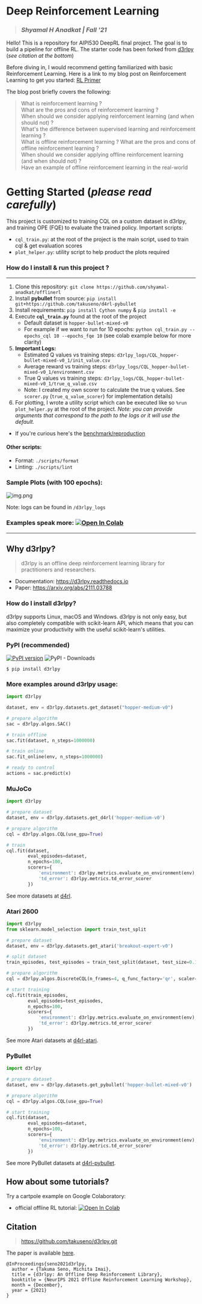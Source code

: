 # Deep Reinforcement Learning 

> ### _Shyamal H Anadkat | Fall '21_

Hello! This is a repository for AIPI530 DeepRL final project.
The goal is to build a pipeline for offline RL. 
The starter code has been forked from [d3rlpy](https://github.com/takuseno/d3rlpy) (_see citation at the bottom_)

Before diving in, I would recommend getting familiarized with basic Reinforcement Learning.
Here is a link to my blog post on Reinforcement Learning to get you started: 
[RL Primer](https://shyamalanadkat.medium.com/reinforcement-learning-a-primer-29116d487e42)

The blog post briefly covers the following: 

> What is reinforcement learning ? <br/>
> What are the pros and cons of reinforcement learning ? <br/>
> When should we consider applying reinforcement learning (and when should not) ? <br/>
> What's the difference between supervised learning and reinforcement learning ? <br/>
> What is offline reinforcement learning ? What are the pros and cons of offline reinforcement learning ? <br/>
> When should we consider applying offline reinforcement learning (and when should not) ? <br/>
> Have an example of offline reinforcement learning in the real-world <br/>

# Getting Started (_please read carefully_)

This project is customized to training CQL on a custom dataset in d3rlpy, and training OPE (FQE) to 
evaluate the trained policy. Important scripts:
* `cql_train.py`: at the root of the project is the main script, used to train cql & get evaluation scores
* `plot_helper.py`: utility script to help product the plots required

### How do I install & run this project ? 

---
1. Clone this repository: `git clone https://github.com/shyamal-anadkat/offlinerl`
2. Install **pybullet** from source: `pip install git+https://github.com/takuseno/d4rl-pybullet`
3. Install requirements: `pip install Cython numpy` & `pip install -e`
4. Execute **`cql_train.py`** found at the root of the project
   * Default dataset is `hopper-bullet-mixed-v0` 
   * For example if we want to run for 10 epochs: `python cql_train.py --epochs_cql 10 --epochs_fqe 10` 
   (see colab example below for more clarity)
5. **Important Logs:**
   * Estimated Q values vs training steps: `d3rlpy_logs/CQL_hopper-bullet-mixed-v0_1/init_value.csv`
   * Average reward vs training steps: `d3rlpy_logs/CQL_hopper-bullet-mixed-v0_1/environment.csv`
   * True Q values vs training steps: `d3rlpy_logs/CQL_hopper-bullet-mixed-v0_1/true_q_value.csv`
   * Note: I created my own scorer to calculate the true q values. See `scorer.py` (`true_q_value_scorer`) for implementation details)
6. For plotting, I wrote a utility script which can be executed like so `%run plot_helper.py` at the root of the project. 
   _Note: you can provide arguments that correspond to the path to the logs or it will use the default._ 

 * If you're curious here's the [benchmark/reproduction](https://github.com/takuseno/d3rlpy-benchmarks/tree/main/reproductions/CQL_hopper-medium-v0_3_20210617172248)

#### Other scripts:
* Format: `./scripts/format`
* Linting: `./scripts/lint`

### Sample Plots (with 100 epochs): 
![img.png](plot.png)

Note: logs can be found in `/d3rlpy_logs`

### Examples speak more: [![Open In Colab](https://colab.research.google.com/assets/colab-badge.svg)](https://colab.research.google.com/drive/1S5RDTwaqVjA4wAJISxApra_G0ewSuS0R?usp=sharing) 

---
## Why d3rlpy?

> d3rlpy is an offline deep reinforcement learning library for practitioners and researchers.
- Documentation: https://d3rlpy.readthedocs.io
- Paper: https://arxiv.org/abs/2111.03788

### How do I install d3rlpy? 

d3rlpy supports Linux, macOS and Windows. d3rlpy is not only easy, but also completely compatible with scikit-learn API, 
which means that you can maximize your productivity with the useful scikit-learn's utilities.

### PyPI (recommended)
[![PyPI version](https://badge.fury.io/py/d3rlpy.svg)](https://badge.fury.io/py/d3rlpy)
![PyPI - Downloads](https://img.shields.io/pypi/dm/d3rlpy)

```
$ pip install d3rlpy
```

### More examples around d3rlpy usage:  
```py
import d3rlpy

dataset, env = d3rlpy.datasets.get_dataset("hopper-medium-v0")

# prepare algorithm
sac = d3rlpy.algos.SAC()

# train offline
sac.fit(dataset, n_steps=1000000)

# train online
sac.fit_online(env, n_steps=1000000)

# ready to control
actions = sac.predict(x)
```

### MuJoCo
```py
import d3rlpy

# prepare dataset
dataset, env = d3rlpy.datasets.get_d4rl('hopper-medium-v0')

# prepare algorithm
cql = d3rlpy.algos.CQL(use_gpu=True)

# train
cql.fit(dataset,
        eval_episodes=dataset,
        n_epochs=100,
        scorers={
            'environment': d3rlpy.metrics.evaluate_on_environment(env),
            'td_error': d3rlpy.metrics.td_error_scorer
        })
```
See more datasets at [d4rl](https://github.com/rail-berkeley/d4rl).

### Atari 2600
```py
import d3rlpy
from sklearn.model_selection import train_test_split

# prepare dataset
dataset, env = d3rlpy.datasets.get_atari('breakout-expert-v0')

# split dataset
train_episodes, test_episodes = train_test_split(dataset, test_size=0.1)

# prepare algorithm
cql = d3rlpy.algos.DiscreteCQL(n_frames=4, q_func_factory='qr', scaler='pixel', use_gpu=True)

# start training
cql.fit(train_episodes,
        eval_episodes=test_episodes,
        n_epochs=100,
        scorers={
            'environment': d3rlpy.metrics.evaluate_on_environment(env),
            'td_error': d3rlpy.metrics.td_error_scorer
        })
```
See more Atari datasets at [d4rl-atari](https://github.com/takuseno/d4rl-atari).

### PyBullet

```py
import d3rlpy

# prepare dataset
dataset, env = d3rlpy.datasets.get_pybullet('hopper-bullet-mixed-v0')

# prepare algorithm
cql = d3rlpy.algos.CQL(use_gpu=True)

# start training
cql.fit(dataset,
        eval_episodes=dataset,
        n_epochs=100,
        scorers={
            'environment': d3rlpy.metrics.evaluate_on_environment(env),
            'td_error': d3rlpy.metrics.td_error_scorer
        })
```
See more PyBullet datasets at [d4rl-pybullet](https://github.com/takuseno/d4rl-pybullet).

## How about some tutorials? 
Try a cartpole example on Google Colaboratory:
 * official offline RL tutorial: [![Open In Colab](https://colab.research.google.com/assets/colab-badge.svg)](https://colab.research.google.com/github/takuseno/d3rlpy/blob/master/tutorials/cartpole.ipynb)

## Citation
> https://github.com/takuseno/d3rlpy.git 

The paper is available [here](https://arxiv.org/abs/2111.03788).
```
@InProceedings{seno2021d3rlpy,
  author = {Takuma Seno, Michita Imai},
  title = {d3rlpy: An Offline Deep Reinforcement Library},
  booktitle = {NeurIPS 2021 Offline Reinforcement Learning Workshop},
  month = {December},
  year = {2021}
}
```
